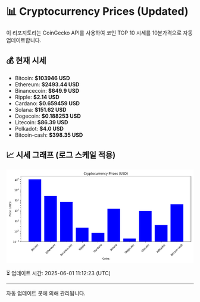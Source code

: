 
# 📊 Cryptocurrency Prices (Updated)

이 리포지토리는 CoinGecko API를 사용하여 코인 TOP 10 시세를 10분가격으로 자동 업데이트합니다.

## 💰 현재 시세
- Bitcoin: **$103946 USD**
- Ethereum: **$2493.44 USD**
- Binancecoin: **$649.9 USD**
- Ripple: **$2.14 USD**
- Cardano: **$0.659459 USD**
- Solana: **$151.62 USD**
- Dogecoin: **$0.188253 USD**
- Litecoin: **$86.39 USD**
- Polkadot: **$4.0 USD**
- Bitcoin-cash: **$398.35 USD**

## 📈 시세 그래프 (로그 스케일 적용)
![Crypto Prices](crypto_prices.png)

⏳ 업데이트 시간: 2025-06-01 11:12:23 (UTC)

---
자동 업데이트 봇에 의해 관리됩니다.
